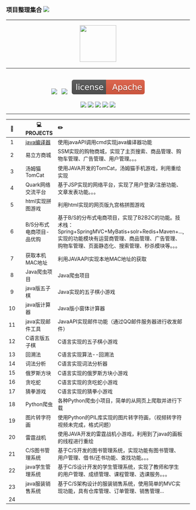 ### 项目整理集合 <img src="_img/Ship.ico">

---

<div align="center">
	<img src="_img/touxiang.jpg" width="100" height="100">
<hr><br>
	<a href="#"><img src="_markdown/size-file.min.js.svg"></a>&nbsp;&nbsp;
	<a href="#"><img src="_markdown/issues.min.js.svg"></a>&nbsp;&nbsp;
	<a href="#"><img src="_markdown/license.min.js.svg"></a>
<br><br>
	<a href="#"><img src="_markdown/java.min.js.svg"></a>
	<a href="#"><img src="_markdown/python.min.js.svg"></a>
	<a href="#"><img src="_markdown/c.min.js.svg"></a>
	<a href="#"><img src="_markdown/javascript.min.js.svg"></a>
	<a href="#"><img src="_markdown/html.min.js.svg"></a>
</div>

---


| :floppy_disk: |      | :computer:PROJECTS       | :pencil2:                                                    |      |
| :-----------: | ---- | ------------------------ | :----------------------------------------------------------- | ---- |
|       1       |      | [java编译器](./java)     | 使用javaAPI调用cmd实现java编译器功能                         |      |
|       2       |      | 易立方商城               | SSM实现的购物商城，实现了主页搜索、商品管理、购物车管理、广告管理、用户管理。。。 |      |
|       3       |      | 汤姆猫TomCat             | 使用JAVA开发的TomCat，汤姆猫手机游戏，利用重绘实现           |      |
|       4       |      | Quark网络交流平台        | 基于JSP实现的网络平台，实现了用户登录/注册功能、文章发表功能。。。 |      |
|       5       |      | html实现拼图游戏         | 利用html实现的网页版九宫格拼图游戏                           |      |
|       6       |      | B/S分布式电商项目-品优购 | 基于B/S的分布式电商项目，实现了B2B2C的功能。技术栈：Spring+SpringMVC+MyBatis+solr+Redis+Maven+...,实现的功能模块有运营商管理、商品管理、广告管理、购物车管理、页面静态化、搜索管理、秒杀模块等。。。 |      |
|       7       |      | 获取本机MAC地址          | 利用JAVAAPI实现本地MAC地址的获取                             |      |
|       8       |      | Java爬虫项目             | Java爬虫项目                                                 |      |
|       9       |      | java版五子棋             | Java实现的五子棋小游戏                                       |      |
|      10       |      | java版计算器             | Java版小窗体计算器                                           |      |
|      11       |      | java实现邮件工具         | JavaAPI实现邮件功能（通过QQ邮件服务器进行收发邮件）          |      |
|      12       |      | C语言版五子棋            | C语言实现的五子棋小游戏                                      |      |
|      13       |      | 回溯法                   | C语言实现算法--回溯法                                        |      |
|      14       |      | 词法分析                 | C语言实现词法分析器                                          |      |
|      15       |      | 俄罗斯方块               | C语言实现的俄罗斯方块小游戏                                  |      |
|      16       |      | 贪吃蛇                   | C语言实现的贪吃蛇小游戏                                      |      |
|      17       |      | 猜拳游戏                 | C语言实现的猜拳小游戏                                        |      |
|      18       |      | Python爬虫               | 各种Python爬虫小项目，简单的从网页上爬取并进行下载           |      |
|      19       |      | 图片转字符画             | 使用Python的PIL库实现的图片转字符画，（视频转字符视频未完成，格式问题） |      |
|      20       |      | 雷霆战机                 | 使用JAVA开发的雷霆战机小游戏，利用到了java的画板的线程进行重绘 |      |
|      21       |      | C/S图书管理系统          | 基于C/S开发的图书管理系统，实现功能有图书管理、用户管理、借书/还书功能、查找功能。。。 |      |
|      22       |      | java学生管理系统         | 基于C/S设计开发的学生管理系统，实现了教师和学生的用户管理、成绩管理、课程管理、选课服务。。。 |      |
|      23       |      | java服装销售系统         | 基于C/S架构设计的服装销售系统，使用简单的MVC实现功能，具有仓库管理、订单管理、销售管理... |      |
|      24       |      |                          |||
